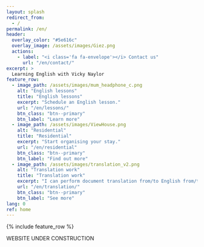 ```yaml
---
layout: splash
redirect_from:
  - /
permalink: /en/
header:
  overlay_color: "#5e616c"
  overlay_image: /assets/images/Giez.png
  actions:
    - label: "<i class='fa fa-envelope'></i> Contact us"
      url: "/en/contact/"
excerpt: >
  Learning English with Vicky Naylor
feature_row:
  - image_path: /assets/images/mum_headphone_c.png
    alt: "English lessons"
    title: "English lessons"
    excerpt: "Schedule an English lesson."
    url: "/en/lessons/"
    btn_class: "btn--primary"
    btn_label: "Learn more"
  - image_path: /assets/images/ViewHouse.png
    alt: "Residential"
    title: "Residential"
    excerpt: "Start organising your stay."
    url: "/en/residential"
    btn_class: "btn--primary"
    btn_label: "Find out more"
  - image_path: /assets/images/translation_v2.png
    alt: "Translation work"
    title: "Translation work"
    excerpt: "I can perform document translation from/to English from/to French."
    url: "/en/translation/"
    btn_class: "btn--primary"
    btn_label: "See more"    
lang: 0
ref: home
---
```


{% include feature_row %}
        
WEBSITE UNDER CONSTRUCTION